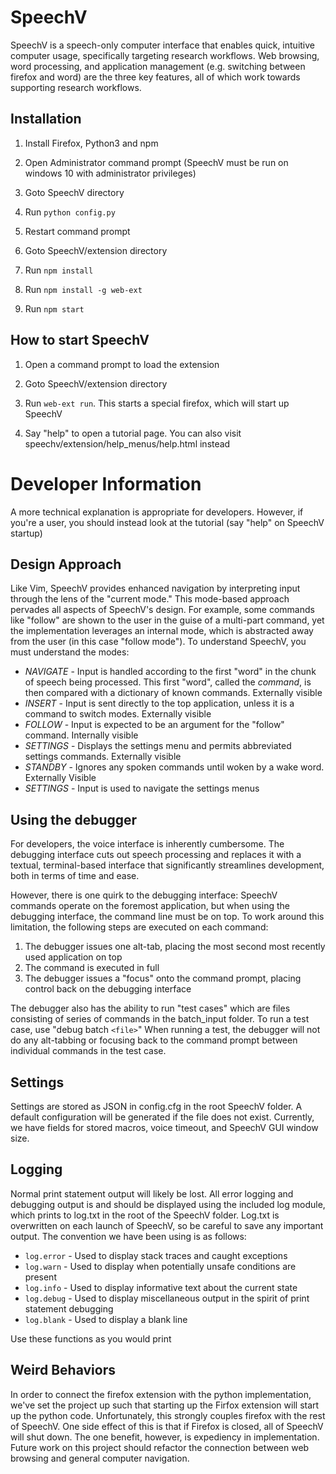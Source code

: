 # SpeechV


SpeechV is a speech-only computer interface that enables quick, intuitive computer usage, specifically targeting research workflows. Web browsing, word processing, and application management (e.g. switching between firefox and word) are the three key features, all of which work towards supporting research workflows. 

## Installation

1. Install Firefox, Python3 and npm

2. Open Administrator command prompt (SpeechV must be run on windows 10 with administrator privileges)

3. Goto SpeechV directory

4. Run `python config.py`

5. Restart command prompt

6. Goto SpeechV/extension directory

7. Run `npm install`

8. Run `npm install -g web-ext`

9. Run `npm start`

## How to start SpeechV

1. Open a command prompt to load the extension

2. Goto SpeechV/extension directory

3. Run `web-ext run`. This starts a special firefox, which will start up SpeechV

4. Say "help" to open a tutorial page. You can also visit speechv/extension/help_menus/help.html instead

# Developer Information

A more technical explanation is appropriate for developers. However, if you're a user, you should instead look at the tutorial (say "help" on SpeechV startup)

## Design Approach

Like Vim, SpeechV provides enhanced navigation by interpreting input through the lens of the "current mode." This mode-based approach pervades all aspects of SpeechV's design. For example, some commands like "follow" are shown to the user in the guise of a multi-part command, yet the implementation leverages an internal mode, which is abstracted away from the user (in this case "follow mode"). To understand SpeechV, you must understand the modes:

* *NAVIGATE* - Input is handled according to the first "word" in the chunk of speech being processed. This first "word", called the *command*, is then compared with a dictionary of known commands. Externally visible
* *INSERT* - Input is sent directly to the top application, unless it is a command to switch modes. Externally visible
* *FOLLOW* - Input is expected to be an argument for the "follow" command. Internally visible
* *SETTINGS* - Displays the settings menu and permits abbreviated settings commands. Externally visible
* *STANDBY* - Ignores any spoken commands until woken by a wake word. Externally Visible
* *SETTINGS* - Input is used to navigate the settings menus


## Using the debugger

For developers, the voice interface is inherently cumbersome. The debugging interface cuts out speech processing and replaces it with a textual, terminal-based interface that significantly streamlines development, both in terms of time and ease.

However, there is one quirk to the debugging interface: SpeechV commands operate on the foremost application, but when using the debugging interface, the command line must be on top. To work around this limitation, the following steps are executed on each command:
1. The debugger issues one alt-tab, placing the most second most recently used application on top
2. The command is executed in full
3. The debugger issues a "focus" onto the command prompt, placing control back on the debugging interface

The debugger also has the ability to run "test cases" which are files consisting of series of commands in the batch_input folder. To run a test case, use "debug batch `<file>`" When running a test, the debugger will not do any alt-tabbing or focusing back to the command prompt between individual commands in the test case.

## Settings

Settings are stored as JSON in config.cfg in the root SpeechV folder. A default configuration will be generated if the file does not exist. Currently, we have fields for stored macros, voice timeout, and SpeechV GUI window size.

## Logging

Normal print statement output will likely be lost. All error logging and debugging output is and should be displayed using the included log module, which prints to log.txt in the root of the SpeechV folder. Log.txt is overwritten on each launch of SpeechV, so be careful to save any important output. The convention we have been using is as follows:

* `log.error` - Used to display stack traces and caught exceptions
* `log.warn` - Used to display when potentially unsafe conditions are present
* `log.info` - Used to display informative text about the current state
* `log.debug` - Used to display miscellaneous output in the spirit of print statement debugging
* `log.blank` - Used to display a blank line

Use these functions as you would print

## Weird Behaviors

In order to connect the firefox extension with the python implementation, we've set the project up such that starting up the Firfox extension will start up the python code. Unfortunately, this strongly couples firefox with the rest of SpeechV. One side effect of this is that if Firefox is closed, all of SpeechV will shut down. The one benefit, however, is expediency in implementation. Future work on this project should refactor the connection between web browsing and general computer navigation.